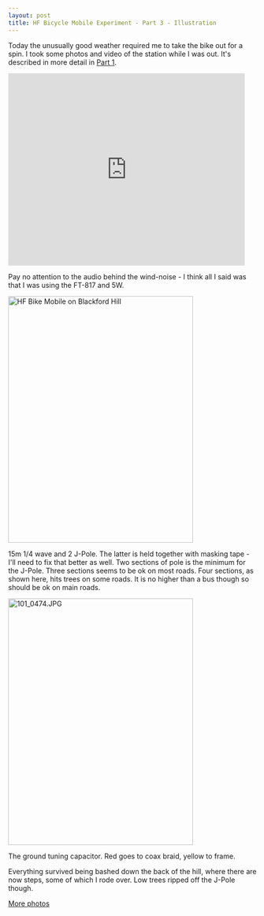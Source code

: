 ```yaml
---
layout: post
title: HF Bicycle Mobile Experiment - Part 3 - Illustration
---
```


Today the unusually good weather required me to take the bike out for
a spin. I took some photos and video of the station while I was
out. It's described in more detail in <a rel="start"
href="/blog/2011/03/19/HF-Bicycle-Mobile-Experiment-Part-1.html">Part
1</a>.

<iframe title="YouTube video player" width="480" height="390"
src="http://www.youtube.com/embed/4OeF0XLYJO8" frameborder="0"
allowfullscreen></iframe>

Pay no attention to the audio behind the wind-noise - I think all I
said was that I was using the FT-817 and 5W.

<img
src="http://farm6.static.flickr.com/5309/5557283960_fc600b3d91.jpg"
width="375" height="500" alt="HF Bike Mobile on Blackford Hill" />

15m 1/4 wave and 2 J-Pole. The latter is held together with masking
tape - I'll need to fix that better as well. Two sections of pole is
the minimum for the J-Pole. Three sections seems to be ok on most
roads. Four sections, as shown here, hits trees on some roads. It is
no higher than a bus though so should be ok on main roads.

<img
src="http://farm6.static.flickr.com/5252/5557297492_6a1be9e006.jpg"
width="375" height="500" alt="101_0474.JPG" />

The ground tuning capacitor. Red goes to coax braid, yellow to frame.

Everything survived being bashed down the back of the hill, where
there are now steps, some of which I rode over. Low trees ripped off
the J-Pole though.

<a href="http://www.flickr.com/photos/58967572@N03/sets/72157626343215344/">More photos</a>